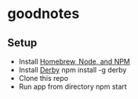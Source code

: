 # goodnotes

## Setup
- Install [Homebrew, Node, and NPM](https://github.com/joyent/node/wiki/Installing-Node.js-via-package-manager)
- Install [Derby](http://derbyjs.com/#getting_started)
    npm install -g derby
- Clone this repo
- Run app from directory
    npm start